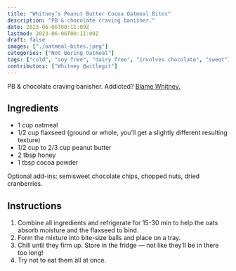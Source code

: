 ```yaml
---
title: "Whitney’s Peanut Butter Cocoa Oatmeal Bites"
description: "PB & chocolate craving banisher."
date: 2023-06-06T00:11:09Z
lastmod: 2023-06-06T00:11:09Z
draft: false
images: ["./oatmeal-bites.jpeg"]
categories: ["Not Boring Oatmeal"]
tags: ["cold", "soy free", "dairy free", "involves chocolate", "sweet"]
contributors: ["Whitney @witlegit"]
---
```


PB & chocolate craving banisher. Addicted? [Blame Whitney.](https://twitter.com/witlegit/status/1663628660300038146)

## Ingredients

- 1 cup oatmeal
- 1/2 cup flaxseed (ground or whole, you’ll get a slightly different resulting texture)
- 1/2 cup to 2/3 cup peanut butter
- 2 tbsp honey
- 1 tbsp cocoa powder

Optional add-ins: semisweet chocolate chips, chopped nuts, dried cranberries.

## Instructions

1. Combine all ingredients and refrigerate for 15-30 min to help the oats absorb moisture and the flaxseed to bind.
2. Form the mixture into bite-size balls and place on a tray.
3. Chill until they firm up. Store in the fridge — not like they’ll be in there too long!
4. Try not to eat them all at once.

